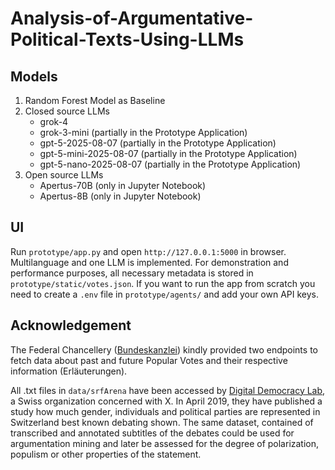 # Analysis-of-Argumentative-Political-Texts-Using-LLMs

## Models
1. Random Forest Model as Baseline
2. Closed source LLMs 
   - grok-4
   - grok-3-mini (partially in the Prototype Application)
   - gpt-5-2025-08-07 (partially in the Prototype Application)
   - gpt-5-mini-2025-08-07 (partially in the Prototype Application)
   - gpt-5-nano-2025-08-07 (partially in the Prototype Application)
3. Open source LLMs 
   - Apertus-70B (only in Jupyter Notebook)
   - Apertus-8B (only in Jupyter Notebook)

## UI
Run `prototype/app.py` and open `http://127.0.0.1:5000` in browser. Multilanguage and one LLM is implemented. For demonstration and performance purposes, all necessary metadata is stored in `prototype/static/votes.json`. If you want to run the app from scratch you need to create a `.env` file in `prototype/agents/` and add your own API keys.

## Acknowledgement
The Federal Chancellery ([Bundeskanzlei](`https://www.bk.admin.ch/bk/en/home.html`)) kindly provided two endpoints to 
fetch data about past and future Popular Votes and their respective information (Erläuterungen).

All .txt files in `data/srfArena` have been accessed by 
[Digital Democracy Lab](`https://digdemlab.io/eye/2019/04/27/srfarena.html`), a Swiss 
organization concerned with X. In April 2019, they have published a study how much gender, individuals and 
political parties are represented in Switzerland best known debating shown. The same dataset, contained of transcribed 
and annotated subtitles of the debates could be used for argumentation mining and later be assessed for the degree of
polarization, populism or other properties of the statement.